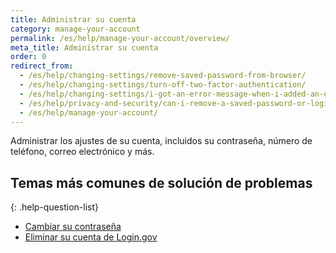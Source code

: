 ```yaml
---
title: Administrar su cuenta
category: manage-your-account
permalink: /es/help/manage-your-account/overview/
meta_title: Administrar su cuenta
order: 0
redirect_from:
  - /es/help/changing-settings/remove-saved-password-from-browser/
  - /es/help/changing-settings/turn-off-two-factor-authentication/
  - /es/help/changing-settings/i-got-an-error-message-when-i-added-an-email/
  - /es/help/privacy-and-security/can-i-remove-a-saved-password-or-login-information-from-my-browser/
  - /es/help/manage-your-account/
---
```


Administrar los ajustes de su cuenta, incluidos su contraseña, número de teléfono, correo electrónico y más.

## Temas más comunes de solución de problemas

{: .help-question-list}
* [Cambiar su contraseña](/es/help/manage-your-account/change-your-password/)
* [Eliminar su cuenta de Login.gov](/es/help/manage-your-account/delete-your-account/)
